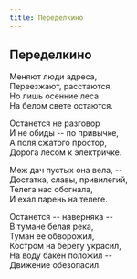 ```yaml
---
title: Переделкино
---
```

## Переделкино

Меняют люди адреса,\
Переезжают, расстаются,\
Но лишь осенние леса\
На белом свете остаются.

Останется не разговор\
И не обиды -- по привычке,\
А поля сжатого простор,\
Дорога лесом к электричке.

Меж дач пустых она вела, --\
Достатка, славы, привилегий,\
Телега нас обогнала,\
И ехал парень на телеге.

Останется -- наверняка --\
В тумане белая река,\
Туман ее обворожил,\
Костром на берегу украсил,\
На воду бакен положил --\
Движение обезопасил.